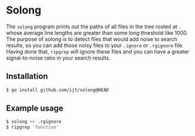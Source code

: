 Solong
======

The `solong` program prints out the paths of all files in the tree rooted at `.` whose average line lengths are greater than some long threshold like 1000. The purpose of solong is to detect files that would add noise to search results, so you can add those noisy files to your `.ignore` or `.rgignore` file. Having done that, `ripgrep` will ignore these files and you can have a greater signal-to-noise ratio in your search results.

## Installation
```sh
$ go install github.com/ijt/solong@HEAD
```

## Example usage
```sh
$ solong >> .rgignore
$ ripgrep 'function'
```
